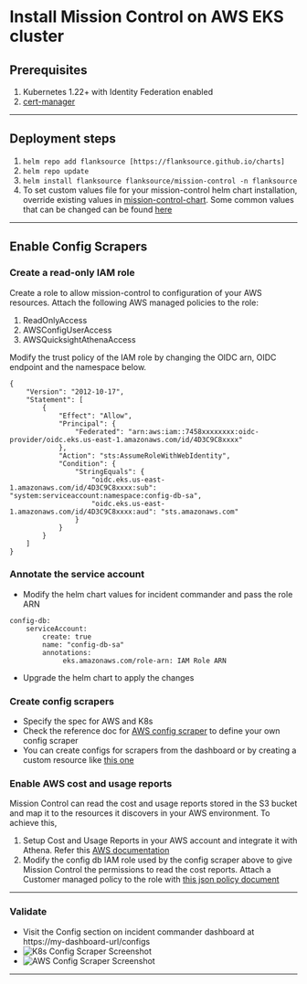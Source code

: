 # Install Mission Control on AWS EKS cluster

## Prerequisites

1. Kubernetes 1.22+ with Identity Federation enabled
2. [cert-manager](https://cert-manager.io/docs/)

---
## Deployment steps

1. `helm repo add flanksource [https://flanksource.github.io/charts]`
2. `helm repo update`
3. `helm install flanksource flanksource/mission-control -n flanksource`
4. To set custom values file for your mission-control helm chart installation, override existing values in [mission-control-chart](https://github.com/flanksource/mission-control-chart/tree/main/chart). Some common values that can be changed can be found [here](https://docs.flanksource.com/#install-chart)
---

## Enable Config Scrapers

### Create a read-only IAM role

Create a role to allow mission-control to configuration of your AWS resources. Attach the following AWS managed policies to the role:

1. ReadOnlyAccess
2. AWSConfigUserAccess
3. AWSQuicksightAthenaAccess

Modify the trust policy of the IAM role by changing the OIDC arn, OIDC endpoint and the namespace below. 
```
{
    "Version": "2012-10-17",
    "Statement": [
        {
            "Effect": "Allow",
            "Principal": {
                "Federated": "arn:aws:iam::7458xxxxxxxx:oidc-provider/oidc.eks.us-east-1.amazonaws.com/id/4D3C9C8xxxx"
            },
            "Action": "sts:AssumeRoleWithWebIdentity",
            "Condition": {
                "StringEquals": {
                    "oidc.eks.us-east-1.amazonaws.com/id/4D3C9C8xxxx:sub": "system:serviceaccount:namespace:config-db-sa",
                    "oidc.eks.us-east-1.amazonaws.com/id/4D3C9C8xxxx:aud": "sts.amazonaws.com"
                }
            }
        }
    ]
}
```
### Annotate the service account

- Modify the helm chart values for incident commander and pass the role ARN 
```
config-db:
    serviceAccount:
        create: true
        name: "config-db-sa"
        annotations:
             eks.amazonaws.com/role-arn: IAM Role ARN
```

- Upgrade the helm chart to apply the changes


### Create config scrapers

- Specify the spec for AWS and K8s
- Check the reference doc for [AWS config scraper](https://github.com/flanksource/docs/blob/main/docs/config-db/scrapers/aws.md) to define your own config scraper
- You can create configs for scrapers from the dashboard or by creating a custom resource like [this one](https://github.com/flanksource/docs/blob/main/docs/installation/resources/scrapers.yaml)

### Enable AWS cost and usage reports

Mission Control can read the cost and usage reports stored in the S3 bucket and map it to the resources it discovers in your AWS environment. To achieve this, 
1. Setup Cost and Usage Reports in your AWS account and integrate it with Athena. Refer this [AWS documentation](https://docs.aws.amazon.com/cur/latest/userguide/use-athena-cf.html)
2. Modify the config db IAM role used by the config scraper above to give Mission Control the permissions to read the cost reports. Attach a Customer managed policy to the role with [this json policy document](https://github.com/flanksource/docs/blob/main/docs/installation/resources/iam-policy.json)

---
### Validate

- Visit the Config section on incident commander dashboard at https://my-dashboard-url/configs
- ![K8s Config Scraper Screenshot](https://github.com/flanksource/docs/blob/main/docs/installation/resources/k8s-config-scraper.png)
- ![AWS Config Scraper Screenshot](https://github.com/flanksource/docs/blob/main/docs/installation/resources/aws-config-scraper.png)

---